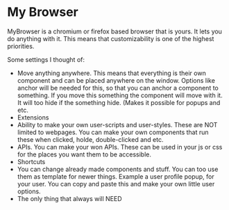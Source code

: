 # My Browser
MyBrowser is a chromium or firefox based browser that is yours. It lets you do anything with it. This means that customizability is one of the highest priorities.

Some settings I thought of:

 - Move anything anywhere. This means that everything is their own component and can be placed anywhere on the window. Options like anchor will be needed for this, so that you can anchor a component to something. If you move this something the component will move with it. It will too hide if the something hide. (Makes it possible for popups and etc.
 - Extensions
 - Ability to make your own user-scripts and user-styles. These are NOT limited to webpages. You can make your own components that run these when clicked, holde, double-clicked and etc.
 - APIs. You can make your won APIs. These can be used in your js or css for the places you want them to be accessible.
 - Shortcuts
 - You can change already made components and stuff. You can too use them as template for newer things. Example a user profile popup, for your user. You can copy and paste this and make your own little user options. 
 - The only thing that always will NEED
<!--stackedit_data:
eyJoaXN0b3J5IjpbLTQ2NDc1MjY4NCwxMjIwNTQ0OTMxXX0=
-->